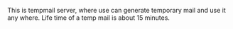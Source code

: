 This is tempmail server, where use can generate temporary mail and use it any where. Life time of a temp mail is about 15 minutes.
